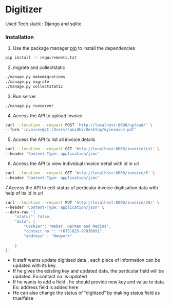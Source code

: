 # Digitizer

Used Tech stack : Django and sqlite

### Installation
1. Use the package manager [pip](https://pip.pypa.io/en/stable/) to install the dependencies
```bash
pip install -r requirements.txt
```

2. migrate and collectstatic
```bash
./manage.py makemigrations
./manage.py migrate
./manage.py collectstatic
```

3. Run server
```bash
./manage.py runserver
```

4. Access the API to upload invoice
```bash
curl --location --request POST 'http://localhost:8000/upload/' \
--form 'invoice=@/C:/Users/sunidhi/Desktop/myinvoice.pdf'
```
5. Access the API to list all invoice details 
```bash
curl --location --request GET 'http://localhost:8000/invoicelist' \
--header 'Content-Type: application/json'
```
6. Access the API to view individual invoice detail with id in url
```bash
curl --location --request GET 'http://localhost:8000/invoice/6' \
--header 'Content-Type: application/json'
```
7.Access the API to edit status of perticular invoice digitisation data with help of its id in url
```bash
curl --location --request PUT 'http://localhost:8000/invoice/20/' \
--header 'Content-Type: application/json' \
--data-raw '{
    "status": false,
    "data": {
        "Cashier": "Weber, Herman and Medina",
        "contact no.": "(675)825-97030891",
        "address" : "Newyork"
    
    }
}'
```

* It staff wants update digitised data , each piece of information can be updated with its key.
* If he gives the existing key and updated data, the perticular field will be updated. Ex:contact no. is updated
* If he wants to add a field , he should provide new key and value to data. Ex: address field is added here
* He can also change the status of “digitized” by making status field as true/false

